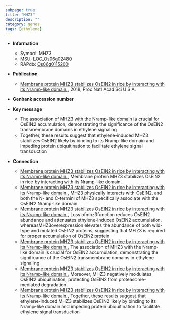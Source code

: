 ```yaml
---
subpage: true
title: "MHZ3"
description: ""
category: genes
tags: [ethylene]
---
```


* **Information**  
    + Symbol: MHZ3  
    + MSU: [LOC_Os06g02480](http://rice.plantbiology.msu.edu/cgi-bin/ORF_infopage.cgi?orf=LOC_Os06g02480)  
    + RAPdb: [Os06g0115200](http://rapdb.dna.affrc.go.jp/viewer/gbrowse_details/irgsp1?name=Os06g0115200)  

* **Publication**  
    + [Membrane protein MHZ3 stabilizes OsEIN2 in rice by interacting with its Nramp-like domain.](http://www.ncbi.nlm.nih.gov/pubmed?term=Membrane+protein+MHZ3+stabilizes+OsEIN2+in+rice+by+interacting+with+its+Nramp-like+domain.%5BTitle%5D), 2018, Proc Natl Acad Sci U S A.

* **Genbank accession number**  

* **Key message**  
    + The association of MHZ3 with the Nramp-like domain is crucial for OsEIN2 accumulation, demonstrating the significance of the OsEIN2 transmembrane domains in ethylene signaling
    + Together, these results suggest that ethylene-induced MHZ3 stabilizes OsEIN2 likely by binding to its Nramp-like domain and impeding protein ubiquitination to facilitate ethylene signal transduction

* **Connection**  
    + [Membrane protein MHZ3 stabilizes OsEIN2 in rice by interacting with its Nramp-like domain.](http://www.ncbi.nlm.nih.gov/pubmed?term=Membrane+protein+MHZ3+stabilizes+OsEIN2+in+rice+by+interacting+with+its+Nramp-like+domain.%5BTitle%5D), Membrane protein MHZ3 stabilizes OsEIN2 in rice by interacting with its Nramp-like domain.
    + [Membrane protein MHZ3 stabilizes OsEIN2 in rice by interacting with its Nramp-like domain.](http://www.ncbi.nlm.nih.gov/pubmed?term=Membrane+protein+MHZ3+stabilizes+OsEIN2+in+rice+by+interacting+with+its+Nramp-like+domain.%5BTitle%5D),  MHZ3 physically interacts with OsEIN2, and both the N- and C-termini of MHZ3 specifically associate with the OsEIN2 Nramp-like domain
    + [Membrane protein MHZ3 stabilizes OsEIN2 in rice by interacting with its Nramp-like domain.](http://www.ncbi.nlm.nih.gov/pubmed?term=Membrane+protein+MHZ3+stabilizes+OsEIN2+in+rice+by+interacting+with+its+Nramp-like+domain.%5BTitle%5D),  Loss ofmhz3function reduces OsEIN2 abundance and attenuates ethylene-induced OsEIN2 accumulation, whereasMHZ3overexpression elevates the abundance of both wild-type and mutated OsEIN2 proteins, suggesting that MHZ3 is required for proper accumulation of OsEIN2 protein
    + [Membrane protein MHZ3 stabilizes OsEIN2 in rice by interacting with its Nramp-like domain.](http://www.ncbi.nlm.nih.gov/pubmed?term=Membrane+protein+MHZ3+stabilizes+OsEIN2+in+rice+by+interacting+with+its+Nramp-like+domain.%5BTitle%5D),  The association of MHZ3 with the Nramp-like domain is crucial for OsEIN2 accumulation, demonstrating the significance of the OsEIN2 transmembrane domains in ethylene signaling
    + [Membrane protein MHZ3 stabilizes OsEIN2 in rice by interacting with its Nramp-like domain.](http://www.ncbi.nlm.nih.gov/pubmed?term=Membrane+protein+MHZ3+stabilizes+OsEIN2+in+rice+by+interacting+with+its+Nramp-like+domain.%5BTitle%5D),  Moreover, MHZ3 negatively modulates OsEIN2 ubiquitination, protecting OsEIN2 from proteasome-mediated degradation
    + [Membrane protein MHZ3 stabilizes OsEIN2 in rice by interacting with its Nramp-like domain.](http://www.ncbi.nlm.nih.gov/pubmed?term=Membrane+protein+MHZ3+stabilizes+OsEIN2+in+rice+by+interacting+with+its+Nramp-like+domain.%5BTitle%5D),  Together, these results suggest that ethylene-induced MHZ3 stabilizes OsEIN2 likely by binding to its Nramp-like domain and impeding protein ubiquitination to facilitate ethylene signal transduction



